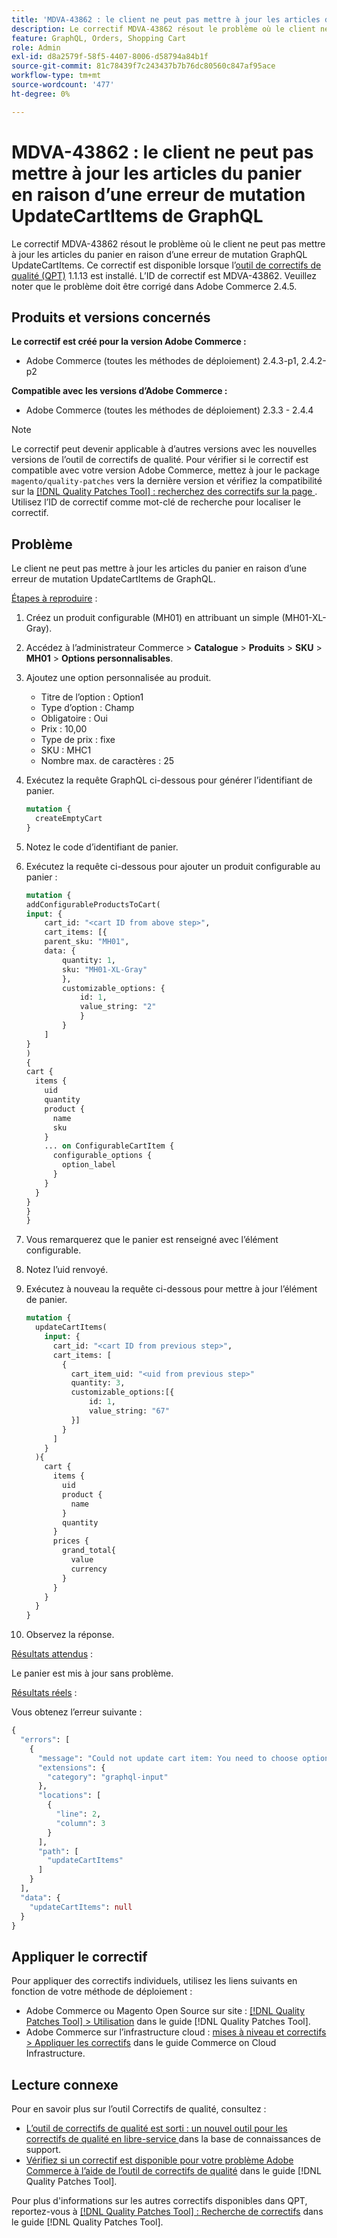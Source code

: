 ```yaml
---
title: 'MDVA-43862 : le client ne peut pas mettre à jour les articles du panier en raison d’une erreur de mutation UpdateCartItems de GraphQL'
description: Le correctif MDVA-43862 résout le problème où le client ne peut pas mettre à jour les articles du panier en raison d’une erreur de mutation GraphQL UpdateCartItems. Ce correctif est disponible lorsque l’[outil de correctifs de qualité (QPT)](https://experienceleague.adobe.com/fr/docs/commerce-knowledge-base/kb/announcements/commerce-announcements/magento-quality-patches-released-new-tool-to-self-serve-quality-patches) 1.1.13 est installé. L’ID de correctif est MDVA-43862. Veuillez noter que le problème doit être corrigé dans Adobe Commerce 2.4.5.
feature: GraphQL, Orders, Shopping Cart
role: Admin
exl-id: d8a2579f-58f5-4407-8006-d58794a84b1f
source-git-commit: 81c78439f7c243437b7b76dc80560c847af95ace
workflow-type: tm+mt
source-wordcount: '477'
ht-degree: 0%

---
```


# MDVA-43862 : le client ne peut pas mettre à jour les articles du panier en raison d’une erreur de mutation UpdateCartItems de GraphQL

Le correctif MDVA-43862 résout le problème où le client ne peut pas mettre à jour les articles du panier en raison d’une erreur de mutation GraphQL UpdateCartItems. Ce correctif est disponible lorsque l’[outil de correctifs de qualité (QPT)](https://experienceleague.adobe.com/fr/docs/commerce-knowledge-base/kb/announcements/commerce-announcements/magento-quality-patches-released-new-tool-to-self-serve-quality-patches) 1.1.13 est installé. L’ID de correctif est MDVA-43862. Veuillez noter que le problème doit être corrigé dans Adobe Commerce 2.4.5.

## Produits et versions concernés

**Le correctif est créé pour la version Adobe Commerce :**

* Adobe Commerce (toutes les méthodes de déploiement) 2.4.3-p1, 2.4.2-p2

**Compatible avec les versions d’Adobe Commerce :**

* Adobe Commerce (toutes les méthodes de déploiement) 2.3.3 - 2.4.4

>[!NOTE]
>
>Le correctif peut devenir applicable à d’autres versions avec les nouvelles versions de l’outil de correctifs de qualité. Pour vérifier si le correctif est compatible avec votre version Adobe Commerce, mettez à jour le package `magento/quality-patches` vers la dernière version et vérifiez la compatibilité sur la [[!DNL Quality Patches Tool] : recherchez des correctifs sur la page ](https://experienceleague.adobe.com/fr/docs/commerce-knowledge-base/kb/announcements/commerce-announcements/magento-quality-patches-released-new-tool-to-self-serve-quality-patches). Utilisez l’ID de correctif comme mot-clé de recherche pour localiser le correctif.

## Problème

Le client ne peut pas mettre à jour les articles du panier en raison d’une erreur de mutation UpdateCartItems de GraphQL.

<u>Étapes à reproduire</u> :

1. Créez un produit configurable (MH01) en attribuant un simple (MH01-XL-Gray).
1. Accédez à l’administrateur Commerce > **Catalogue** > **Produits** > **SKU** > **MH01** > **Options personnalisables**.
1. Ajoutez une option personnalisée au produit.
   * Titre de l’option : Option1
   * Type d’option : Champ
   * Obligatoire : Oui
   * Prix : 10,00
   * Type de prix : fixe
   * SKU : MHC1
   * Nombre max. de caractères : 25
1. Exécutez la requête GraphQL ci-dessous pour générer l’identifiant de panier.

   ```GraphQL
   mutation {
     createEmptyCart
   }
   ```

1. Notez le code d’identifiant de panier.
1. Exécutez la requête ci-dessous pour ajouter un produit configurable au panier :

   ```GraphQL
   mutation {
   addConfigurableProductsToCart(
   input: {
       cart_id: "<cart ID from above step>",
       cart_items: [{
       parent_sku: "MH01",
       data: {
           quantity: 1,
           sku: "MH01-XL-Gray"
           },
           customizable_options: {
               id: 1,
               value_string: "2"
               }
           }
       ]
   }
   )
   {
   cart {
     items {
       uid
       quantity
       product {
         name
         sku
       }
       ... on ConfigurableCartItem {
         configurable_options {
           option_label
         }
       }
     }
   }
   }
   }
   ```

1. Vous remarquerez que le panier est renseigné avec l’élément configurable.
1. Notez l’uid renvoyé.
1. Exécutez à nouveau la requête ci-dessous pour mettre à jour l’élément de panier.

   ```GraphQL
   mutation {
     updateCartItems(
       input: {
         cart_id: "<cart ID from previous step>",
         cart_items: [
           {
             cart_item_uid: "<uid from previous step>"
             quantity: 3,
             customizable_options:[{
                 id: 1,
                 value_string: "67"
             }]
           }
         ]
       }
     ){
       cart {
         items {
           uid
           product {
             name
           }
           quantity
         }
         prices {
           grand_total{
             value
             currency
           }
         }
       }
     }
   }
   ```

1. Observez la réponse.

<u>Résultats attendus</u> :

Le panier est mis à jour sans problème.

<u>Résultats réels</u> :

Vous obtenez l’erreur suivante :

```GraphQL
{
  "errors": [
    {
      "message": "Could not update cart item: You need to choose options for your item.",
      "extensions": {
        "category": "graphql-input"
      },
      "locations": [
        {
          "line": 2,
          "column": 3
        }
      ],
      "path": [
        "updateCartItems"
      ]
    }
  ],
  "data": {
    "updateCartItems": null
  }
}
```

## Appliquer le correctif

Pour appliquer des correctifs individuels, utilisez les liens suivants en fonction de votre méthode de déploiement :

* Adobe Commerce ou Magento Open Source sur site : [[!DNL Quality Patches Tool] > Utilisation](/help/tools/quality-patches-tool/usage.md) dans le guide [!DNL Quality Patches Tool].
* Adobe Commerce sur l’infrastructure cloud : [mises à niveau et correctifs > Appliquer les correctifs](https://experienceleague.adobe.com/docs/commerce-cloud-service/user-guide/develop/upgrade/apply-patches.html?lang=fr) dans le guide Commerce on Cloud Infrastructure.

## Lecture connexe

Pour en savoir plus sur l’outil Correctifs de qualité, consultez :

* [ L’outil de correctifs de qualité est sorti : un nouvel outil pour les correctifs de qualité en libre-service ](https://experienceleague.adobe.com/fr/docs/commerce-knowledge-base/kb/announcements/commerce-announcements/magento-quality-patches-released-new-tool-to-self-serve-quality-patches) dans la base de connaissances de support.
* [Vérifiez si un correctif est disponible pour votre problème Adobe Commerce à l’aide de l’outil de correctifs de qualité](/help/tools/quality-patches-tool/patches-available-in-qpt/check-patch-for-magento-issue-with-magento-quality-patches.md) dans le guide [!DNL Quality Patches Tool].

Pour plus d&#39;informations sur les autres correctifs disponibles dans QPT, reportez-vous à [[!DNL Quality Patches Tool] : Recherche de correctifs](https://experienceleague.adobe.com/tools/commerce-quality-patches/index.html?lang=fr) dans le guide [!DNL Quality Patches Tool].
